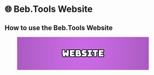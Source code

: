 # 🌐 Beb.Tools Website

## How to use the Beb.Tools Website

<figure><img src="../.gitbook/assets/website_banner (1).jpg" alt=""><figcaption></figcaption></figure>
